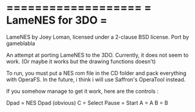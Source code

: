 ===================
= LameNES for 3DO =
===================

LameNES by Joey Loman, licensed under a 2-clause BSD license.
Port by gameblabla

An attempt at porting LameNES to the 3DO.
Currently, it does not seem to work.
(Or maybe it works but the drawing functions doesn't)

To run, you must put a NES rom file in the CD folder and pack everything with OperaFS.
In the future, i think i will use Saffron's OperaTool instead.

If you somehow manage to get it work,
here are the controls :

Dpad            =  NES Dpad (obvious)
C               =  Select
Pause           =  Start
A               =  A
B               =  B
